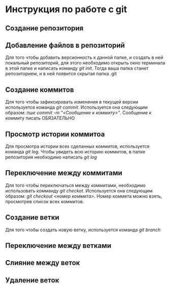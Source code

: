 # Инструкция по работе с git 

## Создание репозитория 

## Добавление файлов в репозиторий
Для того чтобы добавить версионность к данной папке, и создать в ней локальный репозиторий, для этого необходимо открыть окно терминала в этой папке и написать команду *git init*. Тогда ваша папка станет репозиторием, и в ней появится скрытая папка .git


## Создание коммитов
Для того чтобы зафиксировать изменения в текущей версии используется команда *git commit*. Используется она следующим образом: *пше commit -m "<Сообщение к коммиту>"*. Сообщение к коммиту писать ОБЯЗАТЕЛЬНО

## Просмотр истории коммитоа
Для просмотра истории всех сделанных коммитов, используется команда *git log*. Чтобы увидеть всю историю коммитов, в папке репозитория необходимо написать *git log*

## Переключение между коммитами
Для того чтобы переключаться между коммитами, необходимо использовать комманду *git checkot*. Используется она следующим образом: *git checkout <номер коммита>*. Номер коммета можно взять, просмотрев список всех коммитов.


## Создание ветки
Для того чтобы создать новую ветку, используется команда *git branch*

## Переключение между ветками

## Слияние между веток

## Удаление веток
